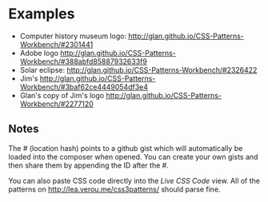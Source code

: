 Examples
========

* Computer history museum logo: http://glan.github.io/CSS-Patterns-Workbench/#2301441
* Adobe logo http://glan.github.io/CSS-Patterns-Workbench/#388abfd85887932633f9
* Solar eclipse: http://glan.github.io/CSS-Patterns-Workbench/#2326422
* Jim's http://glan.github.io/CSS-Patterns-Workbench/#3baf62ce4449054df3e4
* Glan's copy of Jim's logo http://glan.github.io/CSS-Patterns-Workbench/#2277120

Notes
-----
The # (location hash) points to a github gist which will automatically be loaded into the composer when opened. You can create your own gists and then share them by appending the ID after the #.

You can also paste CSS code directly into the *Live CSS Code* view. All of the patterns on http://lea.verou.me/css3patterns/ should parse fine.
